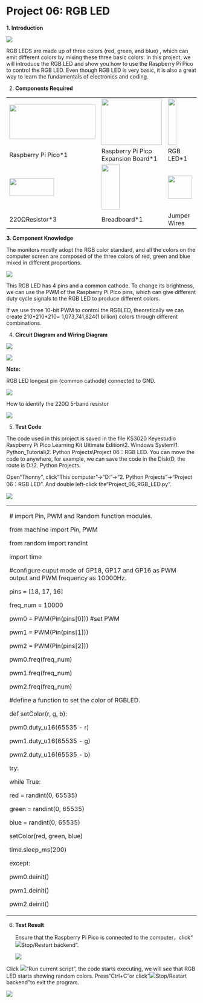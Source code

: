 # Project 06: RGB LED

**1. Introduction**

![](/media/94bdff69e438989d8e0934e57f2e5c00.png)

RGB LEDS are made up of three colors (red, green, and blue) , which can
emit different colors by mixing these three basic colors. In this
project, we will introduce the RGB LED and show you how to use the
Raspberry Pi Pico to control the RGB LED. Even though RGB LED is very
basic, it is also a great way to learn the fundamentals of electronics
and coding.

2.  **Components Required**

<table>
<tbody>
<tr class="odd">
<td><img src="https://raw.githubusercontent.com/keyestudio/KS3020-KS3020F-Keyestudio-Raspberry-Pi-Pico-Ultimate-Starter-Kit-Python/master/media/b18fe281156b29c44796f72222718d58.jpeg" style="width:2.37431in;height:0.94514in" /></td>
<td><img src="https://raw.githubusercontent.com/keyestudio/KS3020-KS3020F-Keyestudio-Raspberry-Pi-Pico-Ultimate-Starter-Kit-Python/master/media/bbed91c0b45fcafc7e7163bfeabf68f9.png" style="width:1.67014in;height:1.28472in" /></td>
<td><img src="https://raw.githubusercontent.com/keyestudio/KS3020-KS3020F-Keyestudio-Raspberry-Pi-Pico-Ultimate-Starter-Kit-Python/master/media/f1a86fc81ab4b043263ce7e01e14d470.png" style="width:0.23056in;height:1.27847in" /></td>
<td></td>
</tr>
<tr class="even">
<td>Raspberry Pi Pico*1</td>
<td>Raspberry Pi Pico Expansion Board*1</td>
<td>RGB LED*1</td>
<td></td>
</tr>
<tr class="odd">
<td><img src="https://raw.githubusercontent.com/keyestudio/KS3020-KS3020F-Keyestudio-Raspberry-Pi-Pico-Ultimate-Starter-Kit-Python/master/media/098a2730d0b0a2a4b2079e0fc87fd38b.png" style="width:1.22639in;height:0.49236in" /></td>
<td><img src="https://raw.githubusercontent.com/keyestudio/KS3020-KS3020F-Keyestudio-Raspberry-Pi-Pico-Ultimate-Starter-Kit-Python/master/media/e380dd26e4825be9a768973802a55fe6.png" style="width:0.50347in;height:1.23333in" /></td>
<td><img src="https://raw.githubusercontent.com/keyestudio/KS3020-KS3020F-Keyestudio-Raspberry-Pi-Pico-Ultimate-Starter-Kit-Python/master/media/c801a7baee258ff7f5f28ac6e9a7097b.png" style="width:0.66736in;height:0.64097in" /></td>
<td><img src="https://raw.githubusercontent.com/keyestudio/KS3020-KS3020F-Keyestudio-Raspberry-Pi-Pico-Ultimate-Starter-Kit-Python/master/media/7dcbd02995be3c142b2f97df7f7c03ce.png" style="width:1.05903in;height:0.56667in" /></td>
</tr>
<tr class="even">
<td>220ΩResistor*3</td>
<td>Breadboard*1</td>
<td>Jumper Wires</td>
<td>USB Cable*1</td>
</tr>
</tbody>
</table>

**3. Component Knowledge**

The monitors mostly adopt the RGB color standard, and all the colors on
the computer screen are composed of the three colors of red, green and
blue mixed in different proportions.

![](/media/8bf1339719a922f2fbc1e01a4347b4ab.png)

This RGB LED has 4 pins and a common cathode. To change its brightness,
we can use the PWM of the Raspberry Pi Pico pins, which can give
different duty cycle signals to the RGB LED to produce different colors.

If we use three 10-bit PWM to control the RGBLED, theoretically we can
create 210\*210\*210= 1,073,741,824(1 billion) colors through different
combinations.

4.  **Circuit Diagram and Wiring Diagram**

![](/media/f6950bc8498e6139cbb67db84cdd5a9a.png)

![](/media/fdab8c2fd2dfdd1670c09962e7b458ce.png)

**Note:**

RGB LED longest pin (common cathode) connected to GND.

![](/media/1584356c63bf99934ae0810ee02dced3.png)

How to identify the 220Ω 5-band resistor

![](/media/55c0199544e9819328f6d5778f10d7d0.png)

5.  **Test Code**

The code used in this project is saved in the file KS3020 Keyestudio
Raspberry Pi Pico Learning Kit Ultimate Edition\\2. Windows System\\1.
Python\_Tutorial\\2. Python Projects\\Project 06：RGB LED. You can move
the code to anywhere, for example, we can save the code in the Disk(D,
the route is D:\\2. Python Projects.

Open“Thonny”, click“This computer”→“D:”→“2. Python Projects”→“Project
06：RGB LED”. And double left-click the“Project\_06\_RGB\_LED.py”.

![](/media/4d197d2ef390d93cbdcd6606fa754188.png)

<table>
<tbody>
<tr class="odd">
<td><p># import Pin, PWM and Random function modules.</p>
<p>from machine import Pin, PWM</p>
<p>from random import randint</p>
<p>import time</p>
<p>#configure ouput mode of GP18, GP17 and GP16 as PWM output and PWM frequency as 10000Hz.</p>
<p>pins = [18, 17, 16]</p>
<p>freq_num = 10000</p>
<p>pwm0 = PWM(Pin(pins[0])) #set PWM</p>
<p>pwm1 = PWM(Pin(pins[1]))</p>
<p>pwm2 = PWM(Pin(pins[2]))</p>
<p>pwm0.freq(freq_num)</p>
<p>pwm1.freq(freq_num)</p>
<p>pwm2.freq(freq_num)</p>
<p>#define a function to set the color of RGBLED.</p>
<p>def setColor(r, g, b):</p>
<p>pwm0.duty_u16(65535 - r)</p>
<p>pwm1.duty_u16(65535 - g)</p>
<p>pwm2.duty_u16(65535 - b)</p>
<p>try:</p>
<p>while True:</p>
<p>red = randint(0, 65535)</p>
<p>green = randint(0, 65535)</p>
<p>blue = randint(0, 65535)</p>
<p>setColor(red, green, blue)</p>
<p>time.sleep_ms(200)</p>
<p>except:</p>
<p>pwm0.deinit()</p>
<p>pwm1.deinit()</p>
<p>pwm2.deinit()</p></td>
</tr>
</tbody>
</table>

6.  **Test Result**
    
    Ensure that the Raspberry Pi Pico is connected to the
    computer，click“![](/media/27451c8a9c13e29d02bc0f5831cfaf1f.png)Stop/Restart backend”.
    
    ![](/media/a2b85aea8a2bd67ad184662be36a1c9e.png)

Click ![](/media/da852227207616ccd9aff28f19e02690.png)“Run current script”, the code starts
executing, we will see that RGB LED starts showing random colors.
Press“Ctrl+C”or click“![](/media/27451c8a9c13e29d02bc0f5831cfaf1f.png)Stop/Restart backend”to
exit the program.

![](/media/296bcab9a2eaccf483b8cb9e8b8a0e43.png)
